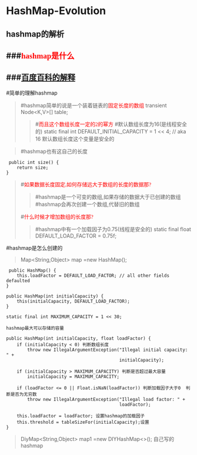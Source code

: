 # HashMap-Evolution
## hashmap的解析
###<font face="黑体" color=red>hashmap是什么</font>
---
###[百度百科的解释](https://baike.baidu.com/item/Hashmap/1167707?fr=aladdin)
---
#简单的理解hashmap
>#hashmap简单的说是一个装着链表的<font face="黑体" color=red>固定长度的数组</font>
	transient Node<K,V>[] table;
>>#<font face="黑体" color=red>而且这个数组长度一定的2的幂方</font>
>>#默认数组长度为16(是线程安全的)
	static final int DEFAULT_INITIAL_CAPACITY = 1 << 4; // aka 16
	默认数组长度这个变量是安全的

>#hashmap也有这自己的长度
>>
	 public int size() {
        return size;
    }
>>
>#<font face="黑体" color=red>如果数据长度固定,如何存储远大于数组的长度的数据那?</font>
>>#hashmap是一个可变的数组,如果存储的数据大于已创建的数组
>>#hashmap会再次创建一个数组,代替旧的数组
>
>>
>
>#<font face="黑体" color=red>什么时候才增加数组的长度那?</font>
>>#hashmap中有一个加载因子为0.75(线程是安全的)
	static final float DEFAULT_LOAD_FACTOR = 0.75f;
>>






#hashmap是怎么创建的

>Map<String,Object> map =new HashMap();
>
>>
	 public HashMap() {
        this.loadFactor = DEFAULT_LOAD_FACTOR; // all other fields defaulted
    }
>>
	public HashMap(int initialCapacity) {
        this(initialCapacity, DEFAULT_LOAD_FACTOR);
    }
>>	
	static final int MAXIMUM_CAPACITY = 1 << 30;	
>>
	hashmap最大可以存储的容量
>>
	public HashMap(int initialCapacity, float loadFactor) {
        if (initialCapacity < 0) 判断数组长度
            throw new IllegalArgumentException("Illegal initial capacity: " +
                                               initialCapacity);
>>
        if (initialCapacity > MAXIMUM_CAPACITY) 判断是否超过最大容量
            initialCapacity = MAXIMUM_CAPACITY;
>>
        if (loadFactor <= 0 || Float.isNaN(loadFactor)) 判断加载因子大于0  判断是否为无穷数
            throw new IllegalArgumentException("Illegal load factor: " +
                                               loadFactor);
>>
        this.loadFactor = loadFactor; 设置hashmap的加载因子
        this.threshold = tableSizeFor(initialCapacity);设置
    }
>>
>>
>
>DiyMap<String,Object> map1 =new DIYHashMap<>(); 自己写的hashmap
>>
	
>>